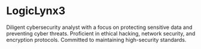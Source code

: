 # LogicLynx3
Diligent cybersecurity analyst with a focus on protecting sensitive data and preventing cyber threats. Proficient in ethical hacking, network security, and encryption protocols. Committed to maintaining high-security standards.
